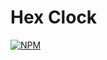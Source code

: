 # Hex Clock
[![NPM](https://img.shields.io/npm/1/react)](https://github.com/Gustavo-Gabriel/HexClock/blob/master/LICENSE)
